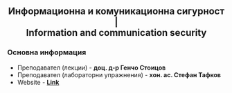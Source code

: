<h2 align="center">Информационна и комуникационна сигурност | <br>Information and communication security</h2>

### Основна информация
* Преподавател (лекции) - **доц. д-р Генчо Стоицов**
* Преподавател (лабораторни упражнения) - **хон. ас. Стефан Тафков**
* Website - [**Link**](http://kmk.fmi-plovdiv.org)
